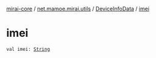 [mirai-core](../../index.md) / [net.mamoe.mirai.utils](../index.md) / [DeviceInfoData](index.md) / [imei](./imei.md)

# imei

`val imei: `[`String`](https://kotlinlang.org/api/latest/jvm/stdlib/kotlin/-string/index.html)
